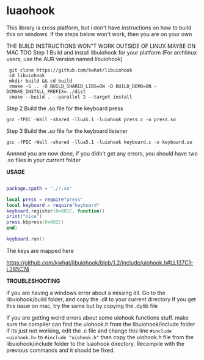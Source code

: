# luaohook

This library is cross platform, but i don't have instructions on how to build this on windows.
If the steps below won't work, then you are on your own

THE BUILD INSTRUCTIONS WON"T WORK OUTSIDE OF LINUX MAYBE ON MAC TOO
Step 1
Build and install libuiohook for your platform (For archlinux users, use the AUR version named libuiohook)

```
 git clone https://github.com/kwhat/libuiohook
 cd libuiohook
 mkdir build && cd build
 cmake -S .. -D BUILD_SHARED_LIBS=ON -D BUILD_DEMO=ON -DCMAKE_INSTALL_PREFIX=../dist
 cmake --build . --parallel 2 --target install  
```

Step 2
Build the .so file for the keyboard press

```
gcc -fPIC -Wall -shared -llua5.1 -luiohook press.c -o press.so
```

Step 3
Build the .so file for the keyboard listener

```
gcc -fPIC -Wall -shared -llua5.1 -luiohook keyboard.c -o keyboard.so
```

Annnnd you are now done, if you didn't get any errors, you should have two .so files in your current folder

**USAGE**

```lua

package.cpath = "./?.so"

local press = require"press"
local keyboard = require"keyboard"
keyboard.register(0x001E, function()
print("nice")
press.kbpress(0x002E)
end)

keyboard.run()
```

The keys are mapped here

https://github.com/kwhat/libuiohook/blob/1.2/include/uiohook.h#LL137C1-L285C74


**TROUBLESHOOTING**

if you are having a windows error about a missing dll.
Go to the libuiohook/build folder, and copy the .dll to your current directory
If you get this issue on mac, try the same but by copying the .dylib file

If you are getting weird errors about some uiohook functions stuff. 
make sure the compiler can find the uiohook.h from the libuiohook/include folder
if its just not working, edit the .c file and change this line
`#include <uiohook.h>` to `#include "uiohook.h"` then copy the uiohook.h file
from the libuiohook/include folder to the luaohook directory. Recompile with the
previous commands and it should be fixed.

